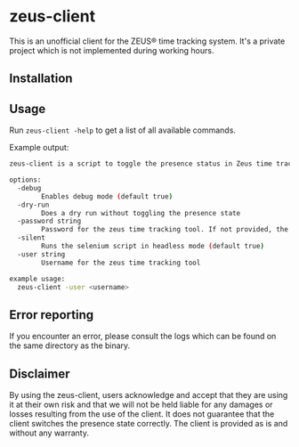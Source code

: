 # zeus-client
This is an unofficial client for the ZEUS® time tracking system. It's a private project which is not implemented during working hours.

## Installation


## Usage

Run `zeus-client -help` to get a list of all available commands.

Example output:

```bash
zeus-client is a script to toggle the presence status in Zeus time tracking tool.

options:
  -debug
        Enables debug mode (default true)
  -dry-run
        Does a dry run without toggling the presence state
  -password string
        Password for the zeus time tracking tool. If not provided, the script will prompt for the password.
  -silent
        Runs the selenium script in headless mode (default true)
  -user string
        Username for the zeus time tracking tool

example usage:
  zeus-client -user <username>
```

## Error reporting

If you encounter an error, please consult the logs which can be found on the same directory as the binary.

## Disclaimer

By using the zeus-client, users acknowledge and accept that they are using it at their own risk and that we will not be held liable for any damages or losses resulting from the use of the client. It does not guarantee that the client switches the presence state correctly. The client is provided as is and without any warranty.